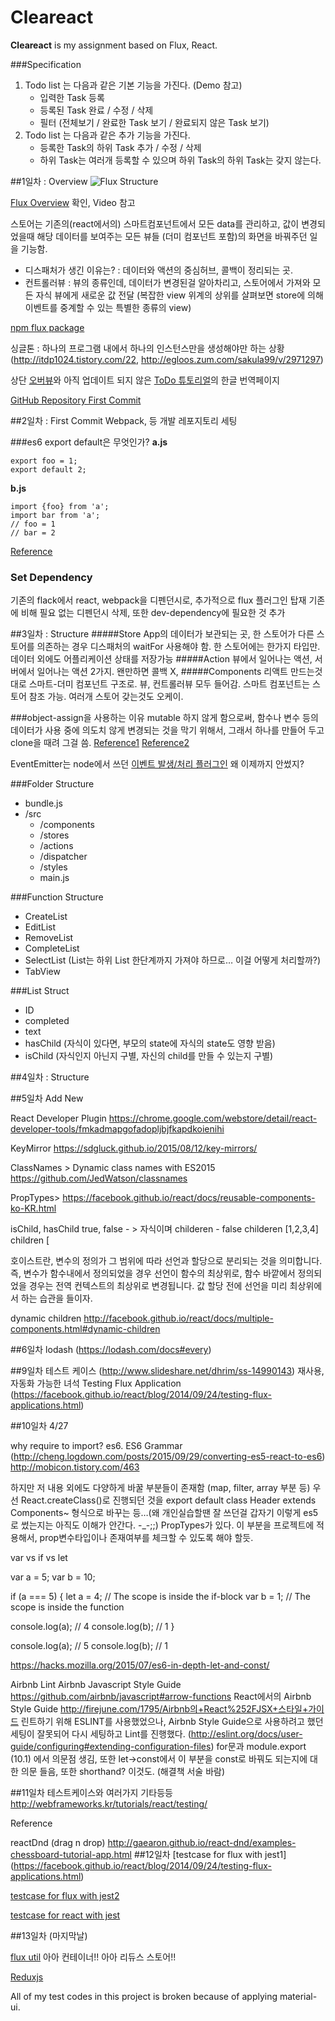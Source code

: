 # Cleareact
**Cleareact** is my assignment based on Flux, React.

###Specification
1. Todo list 는 다음과 같은 기본 기능을 가진다. (Demo 참고)	- 입력한 Task 등록	- 등록된 Task 완료 / 수정 / 삭제	- 필터 (전체보기 / 완료한 Task 보기 / 완료되지 않은 Task 보기)2. Todo list 는 다음과 같은 추가 기능을 가진다.	- 등록한 Task의 하위 Task 추가 / 수정 / 삭제	- 하위 Task는 여러개 등록할 수 있으며 하위 Task의 하위 Task는 갖지 않는다.

##1일차 : Overview
![Flux Structure](https://raw.githubusercontent.com/facebook/flux/master/docs/img/flux-diagram-white-background.png)

[Flux Overview](https://facebook.github.io/flux/docs/overview.html#content) 확인, Video 참고

스토어는 기존의(react에서의) 스마트컴포넌트에서 모든 data를 관리하고, 값이 변경되었을때 해당 데이터를 보여주는 모든 뷰들 (더미 컴포넌트 포함)의 화면을 바꿔주던 일을 기능함.

* 디스패처가 생긴 이유는? : 데이터와 액션의 중심허브, 콜백이 정리되는 곳.
* 컨트롤러뷰 : 뷰의 종류인데, 데이터가 변경된걸 알아차리고, 스토어에서 가져와 모든 자식 뷰에게 새로운 값 전달 (복잡한 view 위계의 상위를 살펴보면 store에 의해 이벤트를 중계할 수 있는 특별한 종류의 view)

[npm flux package](https://www.npmjs.com/package/flux)

싱글톤 : 하나의 프로그램 내에서 하나의 인스턴스만을 생성해야만 하는 상황 (http://itdp1024.tistory.com/22, http://egloos.zum.com/sakula99/v/2971297)

상단 [오버뷰](http://haruair.github.io/flux/docs/overview.html#content)와 아직 업데이트 되지 않은 [ToDo 튜토리얼](http://haruair.github.io/flux/docs/todo-list.html#content)의 한글 번역페이지
	
[GitHub Repository First Commit](https://github.com/studiogaram/toClear)


##2일차 : First Commit
Webpack, 등 개발 레포지토리 세팅

###es6 export default은 무엇인가?
**a.js**

	export foo = 1;
	export default 2;

**b.js**

	import {foo} from 'a';
	import bar from 'a';
	// foo = 1
	// bar = 2
	
[Reference](http://ohgyun.com/588)

### Set Dependency
기존의 flack에서 react, webpack을 디펜던시로, 추가적으로 flux 플러그인 탑재
기존에 비해 필요 없는 디펜던시 삭제, 또한 dev-dependency에 필요한 것 추가

##3일차 : Structure 
#####Store
App의 데이터가 보관되는 곳, 한 스토어가 다른 스토어를 의존하는 경우 디스패처의 waitFor 사용해야 함. 한 스토어에는 한가지 타입만. 데이터 외에도 어플리케이션 상태를 저장가능
#####Action
뷰에서 일어나는 액션, 서버에서 일어나는 액션 2가지. 왠만하면 콜백 X, 
#####Components
리액트 만드는것 대로 스마트-더미 컴포넌트 구조로. 뷰, 컨트롤러뷰 모두 들어감. 스마트 컴포넌트는 스토어 참조 가능. 여러개 스토어 갖는것도 오케이. 


###object-assign을 사용하는 이유
mutable 하지 않게 함으로써, 함수나 변수 등의 데이터가 사용 중에 의도치 않게 변경되는 것을 막기 위해서, 그래서 하나를 만들어 두고 clone을 때려 그걸 씀.
[Reference1](http://stackoverflow.com/questions/12207757/why-do-immutable-objects-enable-functional-programming) [Reference2](http://jlongster.com/Using-Immutable-Data-Structures-in-JavaScript) 

EventEmitter는 node에서 쓰던 [이벤트 발생/처리 플러그인](http://bcho.tistory.com/885) 왜 이제까지 안썼지?

###Folder Structure
* bundle.js
* /src
	* /components
	* /stores
	* /actions
	* /dispatcher
	* /styles
	* main.js
	
###Function Structure
- CreateList
- EditList
- RemoveList
- CompleteList
- SelectList
(List는 하위 List 한단계까지 가져야 하므로… 이걸 어떻게 처리할까?)
- TabView

###List Struct
- ID
- completed
- text
- hasChild (자식이 있다면, 부모의 state에 자식의 state도 영향 받음)
- isChild (자식인지 아닌지 구별, 자신의 child를 만들 수 있는지 구별)


##4일차 : Structure 


##5일차 Add New

React Developer Plugin
https://chrome.google.com/webstore/detail/react-developer-tools/fmkadmapgofadopljbjfkapdkoienihi

KeyMirror
https://sdgluck.github.io/2015/08/12/key-mirrors/

ClassNames > Dynamic class names with ES2015
https://github.com/JedWatson/classnames

PropTypes>
https://facebook.github.io/react/docs/reusable-components-ko-KR.html

isChild, hasChild
true, false - > 자식이며 
childeren - false
childeren [1,2,3,4]
children [

호이스트란, 변수의 정의가 그 범위에 따라 선언과 할당으로 분리되는 것을 의미합니다. 즉, 변수가 함수내에서 정의되었을 경우 선언이 함수의 최상위로, 함수 바깥에서 정의되었을 경우는 전역 컨텍스트의 최상위로 변경됩니다. 
값 할당 전에 선언을 미리 최상위에서 하는 습관을 들이자.


dynamic children 
http://facebook.github.io/react/docs/multiple-components.html#dynamic-children




##6일차
lodash (https://lodash.com/docs#every)




##9일차
테스트 케이스 (http://www.slideshare.net/dhrim/ss-14990143)
재사용, 자동화 가능한 녀석
Testing Flux Application (https://facebook.github.io/react/blog/2014/09/24/testing-flux-applications.html)





##10일차
4/27

why require to import? es6.
ES6 Grammar (http://cheng.logdown.com/posts/2015/09/29/converting-es5-react-to-es6)
http://mobicon.tistory.com/463

하지만 저 내용 외에도 다양하게 바꿀 부분들이 존재함 (map, filter, array 부분 등)
우선 React.createClass()로 진행되던 것을 export default class Header extends Components~ 형식으로 바꾸는 등…(왜 개인실습할땐 잘 쓰던걸 갑자기 이렇게 es5로 썼는지는 아직도 이해가 안간다. -_-;;)
PropTypes가 있다. 이 부분을 프로젝트에 적용해서, prop변수타입이나 존재여부를 체크할 수 있도록 해야 할듯.

var vs if vs let

var a = 5;
var b = 10;

if (a === 5) {
  let a = 4; // The scope is inside the if-block
  var b = 1; // The scope is inside the function

  console.log(a);  // 4
  console.log(b);  // 1
} 

console.log(a); // 5
console.log(b); // 1

https://hacks.mozilla.org/2015/07/es6-in-depth-let-and-const/


Airbnb Lint
Airbnb Javascript Style Guide https://github.com/airbnb/javascript#arrow-functions
React에서의 Airbnb Style Guide http://firejune.com/1795/Airbnb의+React%252FJSX+스타일+가이드
린트하기 위해 ESLINT를 사용했었으나, Airbnb Style Guide으로 사용하려고 했던 세팅이 잘못되어 다시 세팅하고 Lint를 진행했다. (http://eslint.org/docs/user-guide/configuring#extending-configuration-files) 
for문과 module.export (10.1) 에서 의문점 생김, 또한 let->const에서 이 부분을 const로 바꿔도 되는지에 대한 의문 들음, 또한 shorthand? 이것도. (해결책 서술 바람)


##11일차
테스트케이스와 여러가지 기타등등
http://webframeworks.kr/tutorials/react/testing/



Reference

reactDnd (drag n drop)
http://gaearon.github.io/react-dnd/examples-chessboard-tutorial-app.html
##12일차
[testcase for flux with jest1]
(https://facebook.github.io/react/blog/2014/09/24/testing-flux-applications.html)

[testcase for flux with jest2](https://quickleft.com/blog/testing-flux-applications/)

[testcase for react with jest](https://facebook.github.io/jest/docs/getting-started.html)

##13일차 (마지막날)

[flux util](https://facebook.github.io/flux/docs/flux-utils.html) 아아 컨테이너!! 아아 리듀스 스토어!! 

[Reduxjs](http://redux.js.org/)

All of my test codes in this project is broken because of applying material-ui.
